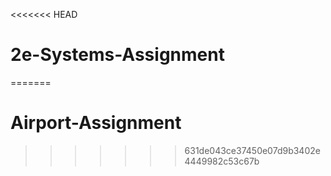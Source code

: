 <<<<<<< HEAD
# 2e-Systems-Assignment

=======
# Airport-Assignment
>>>>>>> 631de043ce37450e07d9b3402e4449982c53c67b

